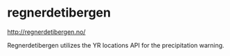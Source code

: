 regnerdetibergen
=================

http://regnerdetibergen.no/  
  
Regnerdetibergen utilizes the YR locations API for the precipitation warning.  
